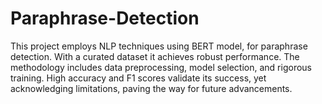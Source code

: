 # Paraphrase-Detection
This project employs NLP techniques using BERT model, for paraphrase detection. With a curated dataset it achieves robust performance. The methodology includes data preprocessing, model selection, and rigorous training. High accuracy and F1 scores validate its success, yet acknowledging limitations, paving the way for future advancements.
